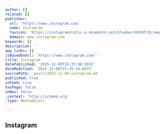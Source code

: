 ```yaml
---
author: []
related: []
publisher:
  url: 'https://www.instagram.com'
  name: Instagram
  favicon: 'https://instagramstatic-a.akamaihd.net/bluebar/0939fc9/images/ico/favicon.ico'
  domain: www.instagram.com
keywords: []
description: ''
app_links: []
isBasedOnUrl: 'https://www.instagram.com/'
title: Instagram
datePublished: '2015-12-09T15:33:08.593Z'
dateModified: '2015-12-09T15:25:14.687Z'
sourcePath: _posts/2015-12-09-instagram.md
published: true
inFeed: true
hasPage: false
inNav: false
_context: 'http://schema.org'
_type: MediaObject

---
```

<article style=""><h1>Instagram</h1><p></p></article>